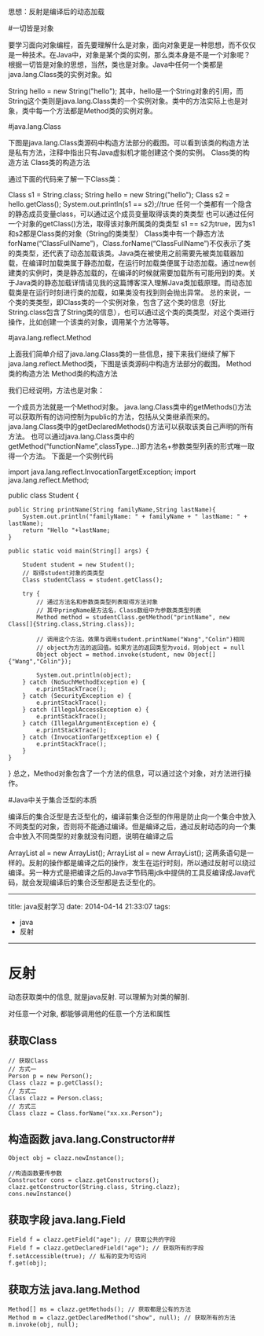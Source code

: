 思想：反射是编译后的动态加载

#一切皆是对象

要学习面向对象编程，首先要理解什么是对象，面向对象更是一种思想，而不仅仅是一种技术。在Java中，对象是某个类的实例，那么类本身是不是一个对象呢？根据一切皆是对象的思想，当然，类也是对象。Java中任何一个类都是java.lang.Class类的实例对象。如

String hello = new String("hello");
其中，hello是一个String对象的引用，而String这个类则是java.lang.Class类的一个实例对象。类中的方法实际上也是对象，类中每一个方法都是Method类的实例对象。

#java.lang.Class

下图是java.lang.Class类源码中构造方法部分的截图。可以看到该类的构造方法是私有方法，注释中指出只有Java虚拟机才能创建这个类的实例。
Class类的构造方法
Class类的构造方法

通过下面的代码来了解一下Class类：

Class s1 = String.class;
String hello = new String("hello");
Class s2 = hello.getClass();
System.out.println(s1 == s2);//true
任何一个类都有一个隐含的静态成员变量class，可以通过这个成员变量取得该类的类类型
也可以通过任何一个对象的getClass()方法，取得该对象所属类的类类型
s1 == s2为true，因为s1和s2都是Class类的对象（String的类类型）
Class类中有一个静态方法forName(“ClassFullName”)，Class.forName(“ClassFullName”)不仅表示了类的类类型，还代表了动态加载该类。Java类在被使用之前需要先被类加载器加载，在编译时加载类属于静态加载，在运行时加载类便属于动态加载。通过new创建类的实例时，类是静态加载的，在编译的时候就需要加载所有可能用到的类。关于Java类的静态加载详情请见我的这篇博客深入理解Java类加载原理。而动态加载类是在运行时刻进行类的加载，如果类没有找到则会抛出异常。
总的来说，一个类的类类型，即Class类的一个实例对象，包含了这个类的信息（好比String.class包含了String类的信息），也可以通过这个类的类类型，对这个类进行操作，比如创建一个该类的对象，调用某个方法等等。

#java.lang.reflect.Method

上面我们简单介绍了java.lang.Class类的一些信息，接下来我们继续了解下java.lang.reflect.Method类，下图是该类源码中构造方法部分的截图。
Method类的构造方法
Method类的构造方法

我们已经说明，方法也是对象：

一个成员方法就是一个Method对象。
java.lang.Class类中的getMethods()方法可以获取所有的访问控制为public的方法，包括从父类继承而来的。
java.lang.Class类中的getDeclaredMethods()方法可以获取该类自己声明的所有方法。
也可以通过java.lang.Class类中的getMethod(“functionName”,classType…)即方法名+参数类型列表的形式唯一取得一个方法。
下面是一个实例代码


import java.lang.reflect.InvocationTargetException;
import java.lang.reflect.Method;

public class Student {

	public String printName(String familyName,String lastName){
		System.out.println("familyName: " + familyName + " lastName: " + lastName);
		return "Hello "+lastName;
	}

	public static void main(String[] args) {
	
		Student student = new Student();
		// 取得student对象的类类型
		Class studentClass = student.getClass();
	
		try {
			// 通过方法名和参数类类型列表取得方法对象
			// 其中pringName是方法名，Class数组中为参数类类型列表
			Method method = studentClass.getMethod("printName", new Class[]{String.class,String.class});

			// 调用这个方法，效果与调用student.printName("Wang","Colin")相同
			// object为方法的返回值。如果方法的返回类型为void，则object = null
			Object object = method.invoke(student, new Object[]{"Wang","Colin"});

			System.out.println(object);
		} catch (NoSuchMethodException e) {
			e.printStackTrace();
		} catch (SecurityException e) {
			e.printStackTrace();
		} catch (IllegalAccessException e) {
			e.printStackTrace();
		} catch (IllegalArgumentException e) {
			e.printStackTrace();
		} catch (InvocationTargetException e) {
			e.printStackTrace();
		}
	}
}
总之，Method对象包含了一个方法的信息，可以通过这个对象，对方法进行操作。

#Java中关于集合泛型的本质

编译后的集合泛型是去泛型化的，编译前集合泛型的作用是防止向一个集合中放入不同类型的对象，否则将不能通过编译。但是编译之后，通过反射动态的向一个集合中放入不同类型的对象就没有问题，说明在编译之后

ArrayList<String> al = new ArrayList<String>();
ArrayList al = new ArrayList();
这两条语句是一样的。反射的操作都是编译之后的操作，发生在运行时刻，所以通过反射可以绕过编译。另一种方式是把编译之后的Java字节码用jdk中提供的工具反编译成Java代码，就会发现编译后的集合泛型都是去泛型化的。



----------------------

title: java反射学习
date: 2014-04-14 21:33:07
tags:
- java
- 反射
---

# 反射 #
动态获取类中的信息, 就是java反射. 可以理解为对类的解剖.

对任意一个对象, 都能够调用他的任意一个方法和属性

## 获取Class ##

```
// 获取Class
// 方式一
Person p = new Person();
Class clazz = p.getClass();
// 方式二
Class clazz = Person.class;
// 方式三
Class clazz = Class.forName("xx.xx.Person");
```

## 构造函数 java.lang.Constructor##
```
Object obj = clazz.newInstance();

//构造函数要传参数
Constructor cons = clazz.getConstructors();
clazz.getConstructor(String.class, String.clazz);
cons.newInstance()
```

## 获取字段 java.lang.Field ##
```
Field f = clazz.getField("age"); // 获取公共的字段
Field f = clazz.getDeclaredField("age"); // 获取所有的字段
f.setAccessible(true); // 私有的变为可访问
f.get(obj);
```

## 获取方法 java.lang.Method ##
```
Method[] ms = clazz.getMethods(); // 获取都是公有的方法
Method m = clazz.getDeclaredMethod("show", null); // 获取所有的方法
m.invoke(obj, null);
```